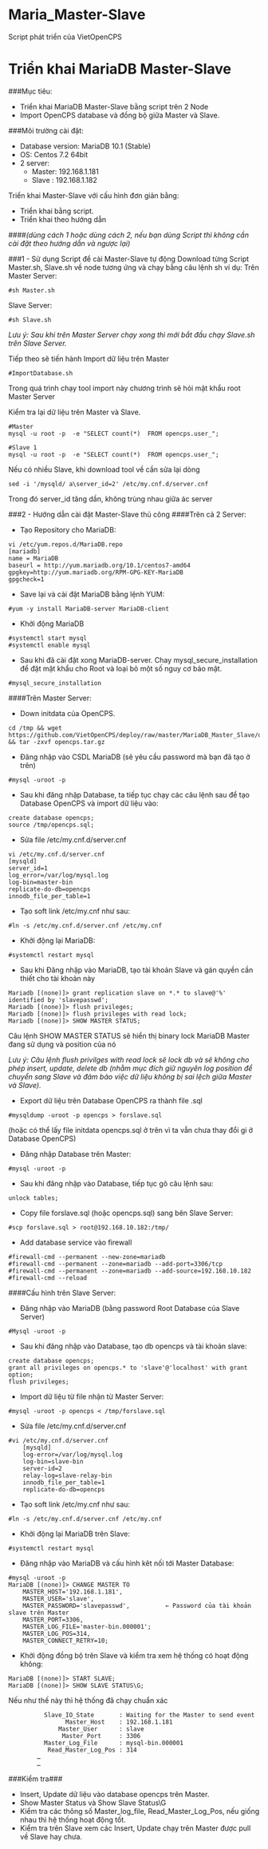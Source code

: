 # Maria_Master-Slave
Script phát triển của VietOpenCPS
# Triển khai MariaDB Master-Slave
###Mục tiêu:
- Triển khai MariaDB Master-Slave bằng script trên 2 Node
- Import OpenCPS database và đồng bộ giữa Master và Slave.

###Môi trường cài đặt:
- Database version: MariaDB 10.1 (Stable)
- OS: Centos 7.2 64bit
- 2 server:
  + Master: 192.168.1.181
  + Slave : 192.168.1.182

Triển khai Master-Slave với cấu hình đơn giản bằng:
- Triển khai bằng script.
- Triển khai theo hướng dẫn

####*(dùng cách 1 hoặc dùng cách 2, nếu bạn dùng Script thì không cần cài đặt theo hướng dẫn và ngược lại)*

###1 - Sử dụng Script để cài Master-Slave tự động
Download từng Script Master.sh, Slave.sh về node tương ứng và chạy bằng câu lệnh sh
ví dụ: 
Trên Master Server:
```
#sh Master.sh
```
Slave Server:
```
#sh Slave.sh

```
*Lưu ý: Sau khi trên Master Server chạy xong thì mới bắt đầu chạy Slave.sh trên Slave Server.*

Tiếp theo sẽ tiến hành Import dữ liệu trên Master
```
#ImportDatabase.sh
```
Trong quá trình chạy tool import này chương trình sẽ hỏi mật khẩu root Master Server 

Kiểm tra lại dữ liệu trên Master và Slave.
```
#Master
mysql -u root -p  -e "SELECT count(*)  FROM opencps.user_";

#Slave 1
mysql -u root -p  -e "SELECT count(*)  FROM opencps.user_";
```

Nếu có nhiều Slave, khi download tool về cần sửa lại dòng 
```
sed -i '/mysqld/ a\server_id=2' /etc/my.cnf.d/server.cnf
```
Trong đó server_id tăng dần, không trùng nhau giữa ác server

###2 - Hướng dẫn cài đặt Master-Slave thủ công
####Trên cả 2 Server:
- Tạo Repository cho MariaDB:
```
vi /etc/yum.repos.d/MariaDB.repo
[mariadb]
name = MariaDB
baseurl = http://yum.mariadb.org/10.1/centos7-amd64
gpgkey=http://yum.mariadb.org/RPM-GPG-KEY-MariaDB
gpgcheck=1
```
- Save lại và cài đặt MariaDB bằng lệnh YUM:
```
#yum -y install MariaDB-server MariaDB-client
```
- Khởi động MariaDB
```
#systemctl start mysql
#systemctl enable mysql
```
- Sau khi đã cài đặt xong MariaDB-server. Chay mysql_secure_installation để đặt mật khẩu cho Root và loại bỏ một số nguy cơ bảo mật.
```
#mysql_secure_installation
```
####Trên Master Server:
- Down initdata của OpenCPS.
```
cd /tmp && wget https://github.com/VietOpenCPS/deploy/raw/master/MariaDB_Master_Slave/opencps.tar.gz && tar -zxvf opencps.tar.gz
```
- Đăng nhập vào CSDL MariaDB (sẽ yêu cầu password mà bạn đã tạo ở trên)
```
#mysql -uroot -p
```
- Sau khi đăng nhập Database, ta tiếp tục chạy các câu lệnh sau để tạo Database OpenCPS và import dữ liệu vào:
```
create database opencps;
source /tmp/opencps.sql;
```
- Sửa file /etc/my.cnf.d/server.cnf
```
vi /etc/my.cnf.d/server.cnf
[mysqld]
server_id=1
log_error=/var/log/mysql.log
log-bin=master-bin
replicate-do-db=opencps
innodb_file_per_table=1
```
- Tạo soft link /etc/my.cnf như sau:
```
#ln -s /etc/my.cnf.d/server.cnf /etc/my.cnf
```
- Khởi động lại MariaDB:
```
#systemctl restart mysql
```
- Sau khi Đăng nhập vào MariaDB, tạo tài khoản Slave và gán quyền cần thiết cho tài khoản này
```
Mariadb [(none)]> grant replication slave on *.* to slave@'%' identified by 'slavepasswd';
Mariadb [(none)]> flush privileges;
Mariadb [(none)]> flush privileges with read lock;
Mariadb [(none)]> SHOW MASTER STATUS;
```
Câu lệnh SHOW MASTER STATUS sẽ hiển thị  binary lock MariaDB Master đang sử dụng và position của nó

*Lưu ý: Câu lệnh flush privilges with read lock sẽ lock db và sẽ không cho phép insert, update, delete db (nhằm mục đích giữ nguyên log position để chuyển sang Slave và đảm bảo việc dữ liệu không bị sai lệch giữa Master và Slave).*

- Export dữ liệu trên Database OpenCPS ra thành file .sql
```
#mysqldump -uroot -p opencps > forslave.sql
```
(hoặc có thể lấy file initdata opencps.sql ở trên vì ta vẫn chưa thay đổi gi ở Database OpenCPS)

- Đăng nhập Database trên Master:
```
#mysql -uroot -p
```
- Sau khi đăng nhập vào Database, tiếp tục gõ câu lệnh sau:
```
unlock tables;
```
- Copy file forslave.sql (hoặc opencps.sql) sang bên Slave Server:
```
#scp forslave.sql > root@192.168.10.182:/tmp/
```
- Add database service vào firewall
```
#firewall-cmd --permanent --new-zone=mariadb
#firewall-cmd --permanent --zone=mariadb --add-port=3306/tcp
#firewall-cmd --permanent --zone=mariadb --add-source=192.168.10.182
#firewall-cmd --reload
```
####Cấu hình trên Slave Server:
- Đăng nhập vào MariaDB (bằng password Root Database của Slave Server)
```
#Mysql -uroot -p
```
- Sau khi đăng nhập vào Database, tạo db opencps và tài khoản slave:
```
create database opencps;
grant all privileges on opencps.* to 'slave'@'localhost' with grant option;
flush privileges;
```
- Import dữ liệu từ file nhận từ Master Server:
```
#mysql -uroot -p opencps < /tmp/forslave.sql
```
- Sửa file /etc/my.cnf.d/server.cnf
```
#vi /etc/my.cnf.d/server.cnf
	[mysqld]
	log-error=/var/log/mysql.log
	log-bin=slave-bin
	server-id=2
	relay-log=slave-relay-bin
	innodb_file_per_table=1
	replicate-do-db=opencps
```
- Tạo soft link /etc/my.cnf như sau:
```
#ln -s /etc/my.cnf.d/server.cnf /etc/my.cnf
```
- Khởi động lại MariaDB trên Slave:
```
#systemctl restart mysql
```
- Đăng nhập vào MariaDB và cấu hình kêt nối tới Master Database:
```
#mysql -uroot -p
MariaDB [(none)]> CHANGE MASTER TO
	MASTER_HOST='192.168.1.181',
	MASTER_USER='slave',
	MASTER_PASSWORD='slavepasswd',          ← Password của tài khoản slave trên Master
	MASTER_PORT=3306,
	MASTER_LOG_FILE='master-bin.000001';
	MASTER_LOG_POS=314,
	MASTER_CONNECT_RETRY=10;
```
- Khởi động đồng bộ trên Slave và kiểm tra xem hệ thống có hoạt động không:
```
MariaDB [(none)]> START SLAVE;
MariaDB [(none)]> SHOW SLAVE STATUS\G;
```
Nếu như thế này thì hệ thống đã chạy chuẩn xác
```
          Slave_IO_State	   : Waiting for the Master to send event
        	    Master_Host    : 192.168.1.181	
              Master_User	   : slave
	           Master_Port	   : 3306
          Master_Log_File	   : mysql-bin.000001
           Read_Master_Log_Pos : 314
		…
		… 
```
###Kiểm tra###
- Insert, Update dữ liệu vào database opencps trên Master.
- Show Master Status và Show Slave Status\G
- Kiểm tra các thông số Master_log_file, Read_Master_Log_Pos, nếu giống nhau thì hệ thống hoạt động tốt.
- Kiểm tra trên Slave xem các Insert, Update chạy trên Master được pull về Slave hay chưa.
